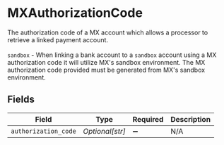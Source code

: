 # MXAuthorizationCode

The authorization code of a MX account which allows a processor to retrieve a linked payment account. <br><br> `sandbox` - When linking a bank account to a `sandbox` account using a MX authorization code it will utilize MX's sandbox environment. The MX authorization code provided must be generated from MX's sandbox environment.


## Fields

| Field                | Type                 | Required             | Description          |
| -------------------- | -------------------- | -------------------- | -------------------- |
| `authorization_code` | *Optional[str]*      | :heavy_minus_sign:   | N/A                  |